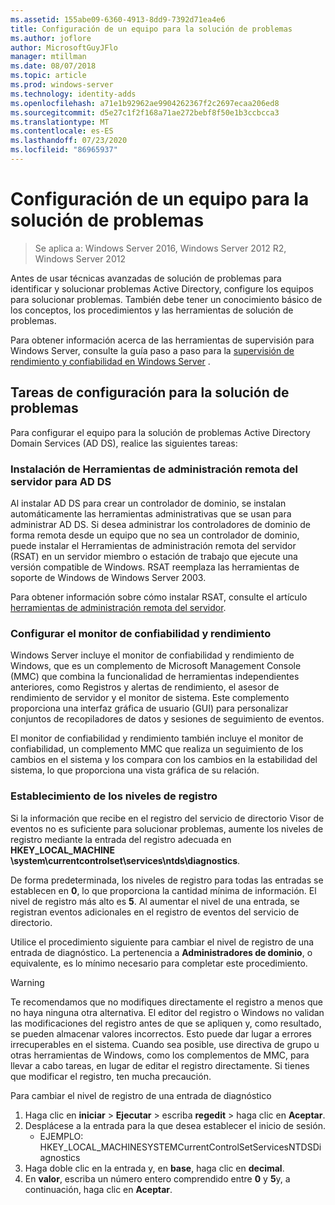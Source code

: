 ```yaml
---
ms.assetid: 155abe09-6360-4913-8dd9-7392d71ea4e6
title: Configuración de un equipo para la solución de problemas
ms.author: joflore
author: MicrosoftGuyJFlo
manager: mtillman
ms.date: 08/07/2018
ms.topic: article
ms.prod: windows-server
ms.technology: identity-adds
ms.openlocfilehash: a71e1b92962ae9904262367f2c2697ecaa206ed8
ms.sourcegitcommit: d5e27c1f2f168a71ae272bebf8f50e1b3ccbcca3
ms.translationtype: MT
ms.contentlocale: es-ES
ms.lasthandoff: 07/23/2020
ms.locfileid: "86965937"
---
```

# <a name="configuring-a-computer-for-troubleshooting"></a>Configuración de un equipo para la solución de problemas

>Se aplica a: Windows Server 2016, Windows Server 2012 R2, Windows Server 2012

Antes de usar técnicas avanzadas de solución de problemas para identificar y solucionar problemas Active Directory, configure los equipos para solucionar problemas. También debe tener un conocimiento básico de los conceptos, los procedimientos y las herramientas de solución de problemas.

Para obtener información acerca de las herramientas de supervisión para Windows Server, consulte la guía paso a paso para la [supervisión de rendimiento y confiabilidad en Windows Server](https://go.microsoft.com/fwlink/?LinkId=123737) .

## <a name="configuration-tasks-for-troubleshooting"></a>Tareas de configuración para la solución de problemas

Para configurar el equipo para la solución de problemas Active Directory Domain Services (AD DS), realice las siguientes tareas:

### <a name="install-remote-server-administration-tools-for-ad-ds"></a>Instalación de Herramientas de administración remota del servidor para AD DS

Al instalar AD DS para crear un controlador de dominio, se instalan automáticamente las herramientas administrativas que se usan para administrar AD DS. Si desea administrar los controladores de dominio de forma remota desde un equipo que no sea un controlador de dominio, puede instalar el Herramientas de administración remota del servidor (RSAT) en un servidor miembro o estación de trabajo que ejecute una versión compatible de Windows. RSAT reemplaza las herramientas de soporte de Windows de Windows Server 2003.

Para obtener información sobre cómo instalar RSAT, consulte el artículo [herramientas de administración remota del servidor](../../../../remote/remote-server-administration-tools.md).

### <a name="configure-reliability-and-performance-monitor"></a>Configurar el monitor de confiabilidad y rendimiento

Windows Server incluye el monitor de confiabilidad y rendimiento de Windows, que es un complemento de Microsoft Management Console (MMC) que combina la funcionalidad de herramientas independientes anteriores, como Registros y alertas de rendimiento, el asesor de rendimiento de servidor y el monitor de sistema. Este complemento proporciona una interfaz gráfica de usuario (GUI) para personalizar conjuntos de recopiladores de datos y sesiones de seguimiento de eventos.

El monitor de confiabilidad y rendimiento también incluye el monitor de confiabilidad, un complemento MMC que realiza un seguimiento de los cambios en el sistema y los compara con los cambios en la estabilidad del sistema, lo que proporciona una vista gráfica de su relación.

### <a name="set-logging-levels"></a>Establecimiento de los niveles de registro

Si la información que recibe en el registro del servicio de directorio Visor de eventos no es suficiente para solucionar problemas, aumente los niveles de registro mediante la entrada del registro adecuada en **HKEY_LOCAL_MACHINE \system\currentcontrolset\services\ntds\diagnostics**.

De forma predeterminada, los niveles de registro para todas las entradas se establecen en **0**, lo que proporciona la cantidad mínima de información. El nivel de registro más alto es **5**. Al aumentar el nivel de una entrada, se registran eventos adicionales en el registro de eventos del servicio de directorio.

Utilice el procedimiento siguiente para cambiar el nivel de registro de una entrada de diagnóstico. La pertenencia a **Administradores de dominio**, o equivalente, es lo mínimo necesario para completar este procedimiento.

> [!WARNING]
> Te recomendamos que no modifiques directamente el registro a menos que no haya ninguna otra alternativa. El editor del registro o Windows no validan las modificaciones del registro antes de que se apliquen y, como resultado, se pueden almacenar valores incorrectos. Esto puede dar lugar a errores irrecuperables en el sistema. Cuando sea posible, use directiva de grupo u otras herramientas de Windows, como los complementos de MMC, para llevar a cabo tareas, en lugar de editar el registro directamente. Si tienes que modificar el registro, ten mucha precaución.
>

Para cambiar el nivel de registro de una entrada de diagnóstico

1. Haga clic en **iniciar**  >  **Ejecutar** > escriba **regedit** > haga clic en **Aceptar**.
2. Desplácese a la entrada para la que desea establecer el inicio de sesión.
   * EJEMPLO: HKEY_LOCAL_MACHINESYSTEMCurrentControlSetServicesNTDSDiagnostics
3. Haga doble clic en la entrada y, en **base**, haga clic en **decimal**.
4. En **valor**, escriba un número entero comprendido entre **0** y **5**y, a continuación, haga clic en **Aceptar**.
